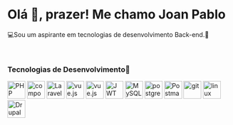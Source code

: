 <h1>Olá <span>👋</span>, prazer! M<span>e</span> chamo Joan Pablo</h1>
<p>💻Sou um aspirante em tecnologias de desenvolvimento Back-end.🥸</p>
</br>

### Tecnologias de Desenvolvimento🔧

<p align="left">
  <img src="https://cdn.jsdelivr.net/gh/devicons/devicon/icons/php/php-original.svg" width="40" alt="PHP" />
  <img src="https://cdn.jsdelivr.net/gh/devicons/devicon/icons/composer/composer-original.svg" width="40" alt="composer" />
  <img src="https://upload.wikimedia.org/wikipedia/commons/9/9a/Laravel.svg" width="40" alt="Laravel" />
  <img src="https://cdn.jsdelivr.net/gh/devicons/devicon/icons/vuejs/vuejs-plain.svg" width="40" alt="vue.js" />
  <img src="https://cdn.jsdelivr.net/gh/devicons/devicon/icons/oauth/oauth-original.svg" width="40" alt="vue.js" />
  <img src="https://jwt.io/img/pic_logo.svg" alt="JWT Logo" width="40">
  <img src="https://cdn.jsdelivr.net/gh/devicons/devicon/icons/mysql/mysql-original.svg" width="40" alt="MySQL" />
  <img src="https://cdn.jsdelivr.net/gh/devicons/devicon/icons/postgresql/postgresql-original.svg" width="40" alt="postgressql" />
  <img src="https://www.vectorlogo.zone/logos/getpostman/getpostman-icon.svg" alt="Postman" width="40"/>
  <img src="https://cdn.jsdelivr.net/gh/devicons/devicon/icons/git/git-original.svg" width="40" alt="git" />
  <img src="https://cdn.jsdelivr.net/gh/devicons/devicon/icons/linux/linux-original.svg" width="40" alt="linux" />
  <img src="https://cdn.jsdelivr.net/gh/devicons/devicon/icons/drupal/drupal-original.svg" width="40" alt="Drupal" />
</p>




